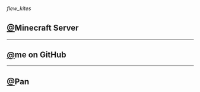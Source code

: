 ###### flew_kites

## [@](https://me.kites262.top/mc)Minecraft Server
---
## [@](https://github.com/kites262)me on GitHub
---
## [@](http://pan.kites262.top/)Pan